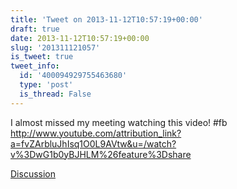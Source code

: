 ```yaml
---
title: 'Tweet on 2013-11-12T10:57:19+00:00'
draft: true
date: 2013-11-12T10:57:19+00:00
slug: '201311121057'
is_tweet: true
tweet_info:
  id: '400094929755463680'
  type: 'post'
  is_thread: False
---
```




I almost missed my meeting watching this video!  #fb <http://www.youtube.com/attribution_link?a=fvZArbluJhIsq1O0L9AVtw&u=/watch?v%3DwG1b0yBJHLM%26feature%3Dshare>

[Discussion](https://x.com/sytelus/status/400094929755463680)
